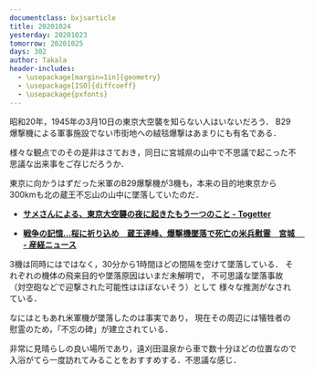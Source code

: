 ```yaml
---
documentclass: bxjsarticle
title: 20201024
yesterday: 20201023
tomorrow: 20201025
days: 302
author: Takala
header-includes:
  - \usepackage[margin=1in]{geometry}
  - \usepackage[ISO]{diffcoeff}
  - \usepackage{pxfonts}
---
```



昭和20年，1945年の3月10日の東京大空襲を知らない人はいないだろう．
B29爆撃機による軍事施設でない市街地への絨毯爆撃はあまりにも有名である．



様々な観点でのその是非はさておき，同日に宮城県の山中で不思議で起こった不思議な出来事をご存じだろうか．



東京に向かうはずだった米軍のB29爆撃機が3機も，本来の目的地東京から300kmも北の蔵王不忘山の山中に墜落していたのだ．



* **[サメさんによる、東京大空襲の夜に起きたもう一つのこと - Togetter](https://togetter.com/li/640178)**

* **[戦争の記憶…桜に祈り込め　蔵王連峰、爆撃機墜落で死亡の米兵慰霊　宮城　 - 産経ニュース](https://www.sankei.com/region/news/170623/rgn1706230031-n1.html)**



3機は同時にはではなく，30分から1時間ほどの間隔を空けて墜落している．
それぞれの機体の飛来目的や墜落原因はいまだ未解明で，
不可思議な墜落事故（対空砲などで迎撃された可能性はほぼないそう）として
様々な推測がなされている．


なにはともあれ米軍機が墜落したのは事実であり，
現在その周辺には犠牲者の慰霊のため，「不忘の碑」が建立されている．



非常に見晴らしの良い場所であり，遠刈田温泉から車で数十分ほどの位置なので
入浴がてら一度訪れてみることをおすすめする．不思議な感じ．